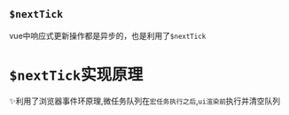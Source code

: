 ## `$nextTick`

vue中响应式更新操作都是异步的，也是利用了`$nextTick`

# `$nextTick`实现原理

✨利用了浏览器事件环原理,微任务队列在`宏任务执行之后`,`ui渲染前`执行并清空队列
